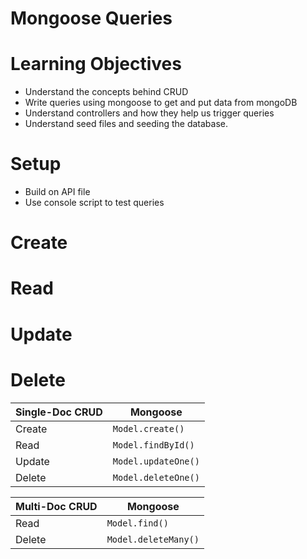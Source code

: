# Mongoose Queries

# Learning Objectives

- Understand the concepts behind CRUD
- Write queries using mongoose to get and put data from mongoDB
- Understand controllers and how they help us trigger queries
- Understand seed files and seeding the database.

# Setup

* Build on API file
* Use console script to test queries

# Create

# Read

# Update 
 
# Delete 

Single-Doc CRUD | Mongoose
--- | ---
Create | `Model.create()`
Read  |  `Model.findById()`
Update | `Model.updateOne()`
Delete | `Model.deleteOne()`

Multi-Doc CRUD | Mongoose
--- | ---
Read |   `Model.find()`
Delete | `Model.deleteMany()`
